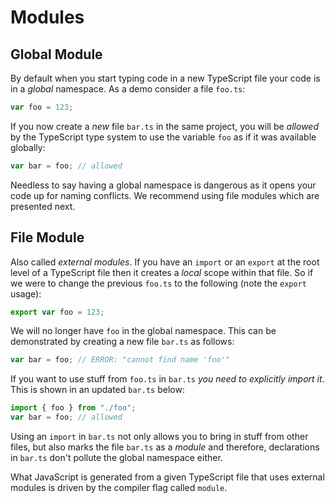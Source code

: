 # Modules

## Global Module

By default when you start typing code in a new TypeScript file your code is in a _global_ namespace. As a demo consider a file `foo.ts`:

```typescript
var foo = 123;
```

If you now create a _new_ file `bar.ts` in the same project, you will be _allowed_ by the TypeScript type system to use the variable `foo` as if it was available globally:

```typescript
var bar = foo; // allowed
```

Needless to say having a global namespace is dangerous as it opens your code up for naming conflicts. We recommend using file modules which are presented next.

## File Module

Also called _external modules_. If you have an `import` or an `export` at the root level of a TypeScript file then it creates a _local_ scope within that file. So if we were to change the previous `foo.ts` to the following \(note the `export` usage\):

```typescript
export var foo = 123;
```

We will no longer have `foo` in the global namespace. This can be demonstrated by creating a new file `bar.ts` as follows:

```typescript
var bar = foo; // ERROR: "cannot find name 'foo'"
```

If you want to use stuff from `foo.ts` in `bar.ts` _you need to explicitly import it_. This is shown in an updated `bar.ts` below:

```typescript
import { foo } from "./foo";
var bar = foo; // allowed
```

Using an `import` in `bar.ts` not only allows you to bring in stuff from other files, but also marks the file `bar.ts` as a _module_ and therefore, declarations in `bar.ts` don't pollute the global namespace either.

What JavaScript is generated from a given TypeScript file that uses external modules is driven by the compiler flag called `module`.

